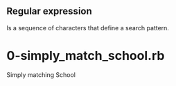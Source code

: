 ## Regular expression
Is a sequence of characters that define a search pattern.
# 0-simply_match_school.rb
Simply matching School
